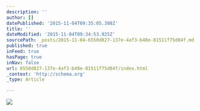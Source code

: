 ```yaml
---
description: ''
author: []
datePublished: '2015-11-04T09:35:05.308Z'
title: ''
dateModified: '2015-11-04T09:34:53.925Z'
sourcePath: _posts/2015-11-04-6550d827-137e-4af3-b48e-81511f75d84f.md
published: true
inFeed: true
hasPage: true
inNav: false
url: 6550d827-137e-4af3-b48e-81511f75d84f/index.html
_context: 'http://schema.org'
_type: Article

---
```

![](https://the-grid-user-content.s3-us-west-2.amazonaws.com/fb9e1e23-1b52-41c2-9443-dcd2c72fe39a.png)